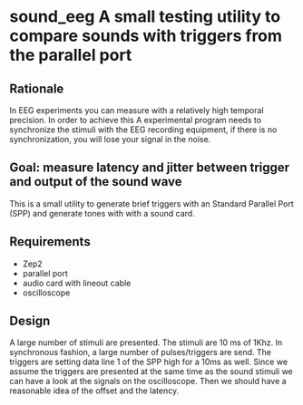 # sound_eeg A small testing utility to compare sounds with triggers from the parallel port

## Rationale
In EEG experiments you can measure with a relatively high temporal precision. In order to achieve this A experimental program needs to synchronize the stimuli with the EEG recording equipment, if there is no synchronization, you will lose your signal in the noise.

## Goal: measure latency and jitter between trigger and output of the sound wave
This is a small utility to generate brief triggers with an Standard Parallel Port (SPP) and generate tones with with a sound card.

## Requirements
- Zep2
- parallel port
- audio card with lineout cable
- oscilloscope

## Design

A large number of stimuli are presented. The stimuli are 10 ms of 1Khz. In synchronous fashion, a large number of pulses/triggers are send. The triggers are setting data line 1 of the SPP high for a 10ms as well. Since we assume the triggers are presented at the same time as the sound stimuli we can have a look at the signals on the oscilloscope. Then we should have a reasonable idea of the offset and the latency.